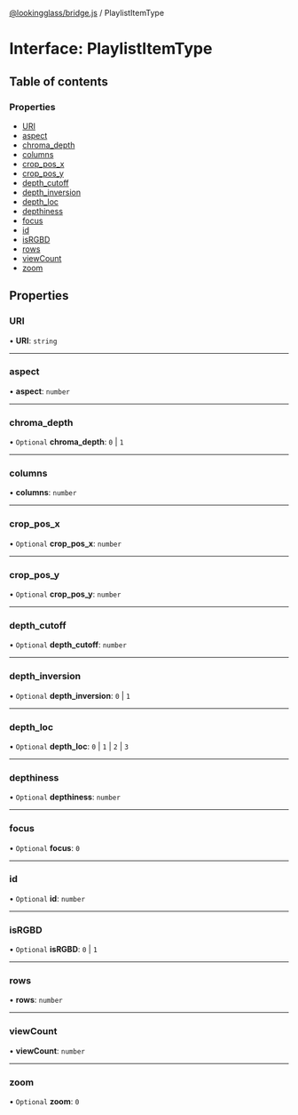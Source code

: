 [@lookingglass/bridge.js](../README.md) / PlaylistItemType

# Interface: PlaylistItemType

## Table of contents

### Properties

- [URI](PlaylistItemType.md#uri)
- [aspect](PlaylistItemType.md#aspect)
- [chroma\_depth](PlaylistItemType.md#chroma_depth)
- [columns](PlaylistItemType.md#columns)
- [crop\_pos\_x](PlaylistItemType.md#crop_pos_x)
- [crop\_pos\_y](PlaylistItemType.md#crop_pos_y)
- [depth\_cutoff](PlaylistItemType.md#depth_cutoff)
- [depth\_inversion](PlaylistItemType.md#depth_inversion)
- [depth\_loc](PlaylistItemType.md#depth_loc)
- [depthiness](PlaylistItemType.md#depthiness)
- [focus](PlaylistItemType.md#focus)
- [id](PlaylistItemType.md#id)
- [isRGBD](PlaylistItemType.md#isrgbd)
- [rows](PlaylistItemType.md#rows)
- [viewCount](PlaylistItemType.md#viewcount)
- [zoom](PlaylistItemType.md#zoom)

## Properties

### URI

• **URI**: `string`

___

### aspect

• **aspect**: `number`

___

### chroma\_depth

• `Optional` **chroma\_depth**: ``0`` \| ``1``

___

### columns

• **columns**: `number`

___

### crop\_pos\_x

• `Optional` **crop\_pos\_x**: `number`

___

### crop\_pos\_y

• `Optional` **crop\_pos\_y**: `number`

___

### depth\_cutoff

• `Optional` **depth\_cutoff**: `number`

___

### depth\_inversion

• `Optional` **depth\_inversion**: ``0`` \| ``1``

___

### depth\_loc

• `Optional` **depth\_loc**: ``0`` \| ``1`` \| ``2`` \| ``3``

___

### depthiness

• `Optional` **depthiness**: `number`

___

### focus

• `Optional` **focus**: ``0``

___

### id

• `Optional` **id**: `number`

___

### isRGBD

• `Optional` **isRGBD**: ``0`` \| ``1``

___

### rows

• **rows**: `number`

___

### viewCount

• **viewCount**: `number`

___

### zoom

• `Optional` **zoom**: ``0``
